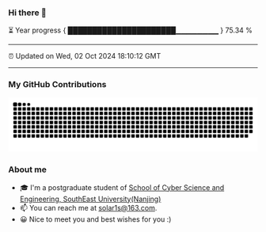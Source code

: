 ### Hi there 👋

⏳ Year progress { ██████████████████████▁▁▁▁▁▁▁▁ } 75.34 %

---

⏰ Updated on Wed, 02 Oct 2024 18:10:12 GMT

---
### My GitHub Contributions    

![](https://raw.githubusercontent.com/chenzongyao200127/chenzongyao200127/main/assets/github-contribution-grid-snake.svg)          

### About me   

- 🎓 I'm a postgraduate student of [School of Cyber Science and Engineering, SouthEast University(Nanjing)](https://www.seu.edu.cn/)
- 📫 You can reach me at [solar1s@163.com](mailto:solar1s@163.com).
- 😀 Nice to meet you and best wishes for you :)  


